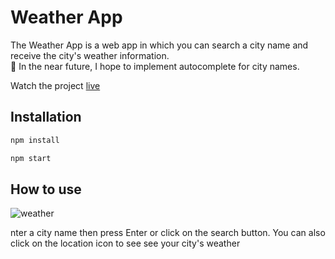 # Weather App

The Weather App is a web app in which you can search a city name and receive the city's weather information.<br/>
🎯 In the near future, I hope to implement autocomplete for city names.

Watch the project [live](https://weatherapp-by-gps.netlify.app/)

## Installation

```bash
npm install 
```
```bash
npm start 
```

## How to use
![weather](https://user-images.githubusercontent.com/67688553/171233269-bd646971-2dc3-4f0f-88ed-01b2f17f05d5.gif)


nter a city name then press Enter or click on the search button.
You can also click on the location icon to see see your city's weather

